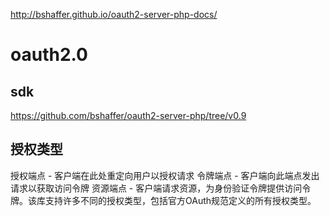http://bshaffer.github.io/oauth2-server-php-docs/


# oauth2.0 

## sdk

https://github.com/bshaffer/oauth2-server-php/tree/v0.9

## 授权类型

授权端点 - 客户端在此处重定向用户以授权请求
令牌端点 - 客户端向此端点发出请求以获取访问令牌
资源端点 - 客户端请求资源，为身份验证令牌提供访问令牌。该库支持许多不同的授权类型，包括官方OAuth规范定义的所有授权类型。

